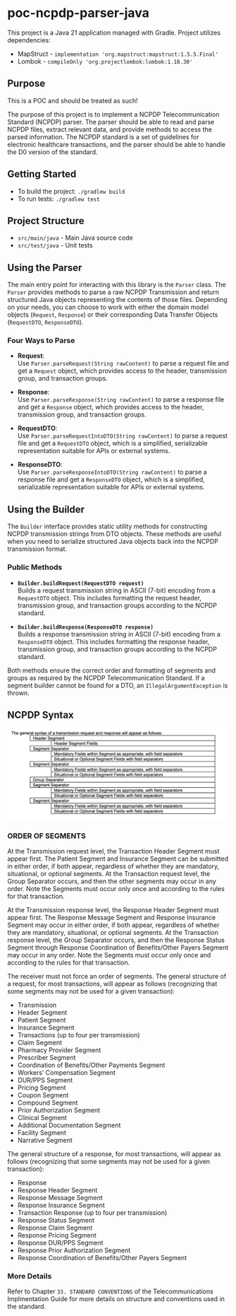 # poc-ncpdp-parser-java

This project is a Java 21 application managed with Gradle.
Project utilizes dependencies:
- MapStruct - ```implementation 'org.mapstruct:mapstruct:1.5.5.Final'```
- Lombok - ```compileOnly 'org.projectlombok:lombok:1.18.30'```

## Purpose
This is a POC and should be treated as such!

The purpose of this project is to implement a NCPDP Telecommunication Standard (NCPDP) parser.
The parser should be able to read and parse NCPDP files, extract relevant data, and provide methods to access the parsed information.
The NCPDP standard is a set of guidelines for electronic healthcare transactions, and the parser should be able to handle the D0 version of the standard.

## Getting Started

- To build the project: `./gradlew build`
- To run tests: `./gradlew test`

## Project Structure
- `src/main/java` - Main Java source code
- `src/test/java` - Unit tests

## Using the Parser

The main entry point for interacting with this library is the `Parser` class. The `Parser` provides methods to parse a raw NCPDP Transmission and return structured Java objects representing the contents of those files. Depending on your needs, you can choose to work with either the domain model objects (`Request`, `Response`) or their corresponding Data Transfer Objects (`RequestDTO`, `ResponseDTO`).

### Four Ways to Parse

- **Request**:  
  Use `Parser.parseRequest(String rawContent)` to parse a request file and get a `Request` object, which provides access to the header, transmission group, and transaction groups.

- **Response**:  
  Use `Parser.parseResponse(String rawContent)` to parse a response file and get a `Response` object, which provides access to the header, transmission group, and transaction groups.

- **RequestDTO**:  
  Use `Parser.parseRequestIntoDTO(String rawContent)` to parse a request file and get a `RequestDTO` object, which is a simplified, serializable representation suitable for APIs or external systems.

- **ResponseDTO**:  
  Use `Parser.parseResponseIntoDTO(String rawContent)` to parse a response file and get a `ResponseDTO` object, which is a simplified, serializable representation suitable for APIs or external systems.

## Using the Builder
The `Builder` interface provides static utility methods for constructing NCPDP transmission strings from DTO objects. These methods are useful when you need to serialize structured Java objects back into the NCPDP transmission format.

### Public Methods

- **`Builder.buildRequest(RequestDTO request)`**  
  Builds a request transmission string in ASCII (7-bit) encoding from a `RequestDTO` object. This includes formatting the request header, transmission group, and transaction groups according to the NCPDP standard.

- **`Builder.buildResponse(ResponseDTO response)`**  
  Builds a response transmission string in ASCII (7-bit) encoding from a `ResponseDTO` object. This includes formatting the response header, transmission group, and transaction groups according to the NCPDP standard.

Both methods ensure the correct order and formatting of segments and groups as required by the NCPDP Telecommunication Standard. If a segment builder cannot be found for a DTO, an `IllegalArgumentException` is thrown.

## NCPDP Syntax

![NCPDP Transmission General Syntax](docs/ncpdp/diagrams/transmission_general_syntax.png)

### ORDER OF SEGMENTS
At the Transmission request level, the Transaction Header Segment must appear first. The Patient Segment and Insurance Segment can be
submitted in either order, if both appear, regardless of whether they are mandatory, situational, or optional segments. At the Transaction
request level, the Group Separator occurs, and then the other segments may occur in any order. Note the Segments must occur only once
and according to the rules for that transaction.

At the Transmission response level, the Response Header Segment must appear first. The Response Message Segment and Response
Insurance Segment may occur in either order, if both appear, regardless of whether they are mandatory, situational, or optional segments. At
the Transaction response level, the Group Separator occurs, and then the Response Status Segment through Response Coordination of
Benefits/Other Payers Segment may occur in any order. Note the Segments must occur only once and according to the rules for that
transaction.

The receiver must not force an order of segments.
The general structure of a request, for most transactions, will appear as follows (recognizing that some segments may not be used for a given
transaction):
- Transmission
- Header Segment
- Patient Segment
- Insurance Segment
- Transactions (up to four per transmission)
- Claim Segment
- Pharmacy Provider Segment
- Prescriber Segment
- Coordination of Benefits/Other Payments Segment
- Workers’ Compensation Segment
- DUR/PPS Segment
- Pricing Segment
- Coupon Segment
- Compound Segment
- Prior Authorization Segment
- Clinical Segment
- Additional Documentation Segment
- Facility Segment
- Narrative Segment

The general structure of a response, for most transactions, will appear as follows (recognizing that some segments may not be used for a
given transaction):

- Response
- Response Header Segment
- Response Message Segment
- Response Insurance Segment
- Transaction Response (up to four per transmission)
- Response Status Segment
- Response Claim Segment
- Response Pricing Segment
- Response DUR/PPS Segment
- Response Prior Authorization Segment
- Response Coordination of Benefits/Other Payers Segment

### More Details
Refer to Chapter ```33. STANDARD CONVENTIONS``` of the Telecommunications Implmentation Guide for more details on structure and conventions used in the standard. 